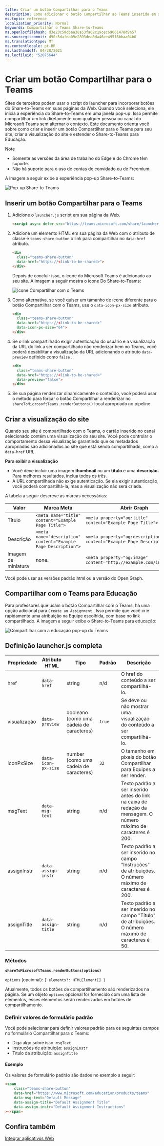 ```yaml
---
title: Criar um botão Compartilhar para o Teams
description: Como adicionar o botão Compartilhar ao Teams inserido em seu site
ms.topic: reference
localization_priority: Normal
keywords: Compartilhar o Teams Share-to-Teams
ms.openlocfilehash: d3e23c50cbaa38a53fa02c19cec69061478d9a57
ms.sourcegitcommit: d90c5dafea09e2893dea8da46ee49516bbaa04b0
ms.translationtype: MT
ms.contentlocale: pt-BR
ms.lasthandoff: 04/28/2021
ms.locfileid: "52075644"
---
```

# <a name="create-share-to-teams-button"></a>Criar um botão Compartilhar para o Teams

Sites de terceiros podem usar o script do launcher para incorporar botões do Share-to-Teams em suas páginas da Web. Quando você seleciona, ele inicia a experiência do Share-to-Teams em uma janela pop-up. Isso permite compartilhar um link diretamente com qualquer pessoa ou canal do Microsoft Teams sem alternar o contexto. Este documento orienta você sobre como criar e inserir um botão Compartilhar para o Teams para seu site, criar a visualização do site e estender o Share-to-Teams para Educação.

> [!NOTE]
> * Somente as versões da área de trabalho do Edge e do Chrome têm suporte.
> * Não há suporte para o uso de contas de convidado ou de Freemium.  

A imagem a seguir exibe a experiência pop-up Share-to-Teams:

![Pop-up Share-to-Teams](~/assets/images/share-to-teams-popup.png)

## <a name="embed-a-share-to-teams-button"></a>Inserir um botão Compartilhar para o Teams

1. Adicione o `launcher.js` script em sua página da Web.

    ```html
    <script async defer src="https://teams.microsoft.com/share/launcher.js"></script>
    ```

1. Adicione um elemento HTML em sua página da Web com o atributo de classe e `teams-share-button` o link para compartilhar no `data-href` atributo.

    ```html
    <div
      class="teams-share-button"
      data-href="https://<link-to-be-shared>">
    </div>
    ```

    Depois de concluir isso, o ícone do Microsoft Teams é adicionado ao seu site. A imagem a seguir mostra o ícone Do Share-to-Teams:

    ![Ícone Compartilhar com o Teams](~/assets/icons/share-to-teams-icon.png)

1. Como alternativa, se você quiser um tamanho de ícone diferente para o botão Compartilhar com o Teams, use o `data-icon-px-size` atributo.

    ```html
    <div
      class="teams-share-button"
      data-href="https://<link-to-be-shared>"
      data-icon-px-size="64">
    </div>
    ```
1. Se o link compartilhado exigir autenticação do usuário e a visualização da URL do link a ser compartilhado não renderizar bem no Teams, você poderá desabilitar a visualização da URL adicionando o atributo `data-preview` definido como `false` .

    ```html
    <div
      class="teams-share-button"
      data-href="https://<link-to-be-shared>"
      data-preview="false">
    </div>
    ```

1. Se sua página renderizar dinamicamente o conteúdo, você poderá usar o método para forçar o botão Compartilhar a renderizar no `shareToMicrosoftTeams.renderButtons()` local apropriado no pipeline. 

## <a name="craft-your-website-preview"></a>Criar a visualização do site

Quando seu site é compartilhado com o Teams, o cartão inserido no canal selecionado contém uma visualização do seu site. Você pode controlar o comportamento dessa visualização garantindo que os metadados apropriados são adicionados ao site que está sendo compartilhado, como a `data-href` URL.  

**Para exibir a visualização**

* Você deve incluir uma imagem **thumbnail** ou um **título** e uma **descrição.** Para melhores resultados, inclua todos os três.
* A URL compartilhada não exige autenticação. Se ela exigir autenticação, você poderá compartilhá-la, mas a visualização não será criada.

A tabela a seguir descreve as marcas necessárias:

|Valor|Marca Meta| Abrir Graph|
|----|----|----|
|Título|`<meta name="title" content="Example Page Title">`|`<meta property="og:title" content="Example Page Title">`|
|Descrição|`<meta name="description" content="Example Page Description">`|`<meta property="og:description" content="Example Page Description">`|
|Imagem de miniatura| none. |`<meta property="og:image" content="http://example.com/image.jpg">`|

Você pode usar as versões padrão html ou a versão do Open Graph.

## <a name="share-to-teams-for-education"></a>Compartilhar com o Teams para Educação

Para professores que usam o botão Compartilhar com o Teams, há uma opção adicional para `Create an Assignment` . Isso permite que você crie rapidamente uma atribuição na Equipe escolhida, com base no link compartilhado. A imagem a seguir exibe o Share-to-Teams para educação: 

![Compartilhar com a educação pop-up do Teams](~/assets/images/share-to-teams-popup-edu.png)

## <a name="full-launcherjs-definition"></a>Definição launcher.js completa

| Propriedade | Atributo HTML | Tipo | Padrão | Descrição |
| -------------- | ---------------------- | --------------------- | ------- | ---------------------------------------------------------------------- |
| href | `data-href` | string | n/d | O href do conteúdo a ser compartilhá-lo. |
| visualização | `data-preview` | booleano (como uma cadeia de caracteres) | `true` | Se deve ou não mostrar uma visualização do conteúdo a ser compartilhá-lo. |
| iconPxSize | `data-icon-px-size` | number (como uma cadeia de caracteres) | `32` | O tamanho em pixels do botão Compartilhar para Equipes a ser render. |
| msgText | `data-msg-text` | string | n/d | Texto padrão a ser inserido antes do link na caixa de redação da mensagem. O número máximo de caracteres é 200. |
| assignInstr | `data-assign-instr` | string | n/d | Texto padrão a ser inserido no campo "Instruções" de atribuições. O número máximo de caracteres é 200. |
| assignTitle | `data-assign-title` | string | n/d | Texto padrão a ser inserido no campo "Título" de atribuições. O número máximo de caracteres é 50. |

### <a name="methods"></a>Métodos

**`shareToMicrosoftTeams.renderButtons(options)`**

`options` (opcional): `{ elements?: HTMLElement[] }`

Atualmente, todos os botões de compartilhamento são renderizados na página. Se um objeto `options` opcional for fornecido com uma lista de elementos, esses elementos serão renderizados em botões de compartilhamento.

### <a name="set-default-form-values"></a>Definir valores de formulário padrão

Você pode selecionar para definir valores padrão para os seguintes campos no formulário Compartilhar para o Teams:

* Diga algo sobre isso: `msgText`
* Instruções de atribuição: `assignInstr`
* Título da atribuição: `assignTitle`

#### <a name="example"></a>Exemplo

 Os valores de formulário padrão são dados no exemplo a seguir:

```html
<span
    class="teams-share-button"
    data-href="https://www.microsoft.com/education/products/teams"
    data-msg-text="Default Message"
    data-assign-title="Default Assignment Title"
    data-assign-instr="Default Assignment Instructions"
></span>
```

## <a name="see-also"></a>Confira também

[Integrar aplicativos Web](~/samples/integrate-web-apps-overview.md)

